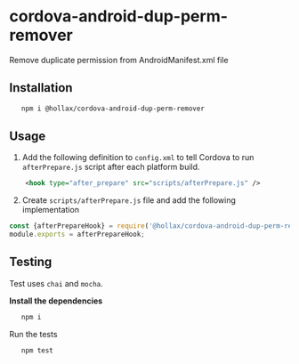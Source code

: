 # cordova-android-dup-perm-remover
 Remove duplicate permission from AndroidManifest.xml file


 ## Installation

 ```bash
    npm i @hollax/cordova-android-dup-perm-remover
 ```

## Usage
    
1. Add the following definition to `config.xml` to tell Cordova to run `afterPrepare.js` script after each platform build.

```xml
    <hook type="after_prepare" src="scripts/afterPrepare.js" />
```

2. Create `scripts/afterPrepare.js` file and add the following implementation

```javascript
const {afterPrepareHook} = require('@hollax/cordova-android-dup-perm-remover')
module.exports = afterPrepareHook;
```

## Testing

Test uses `chai` and `mocha`.

**Install the dependencies**

 ```bash
    npm i
 ```

Run the tests

 ```bash
    npm test
 ```
    
